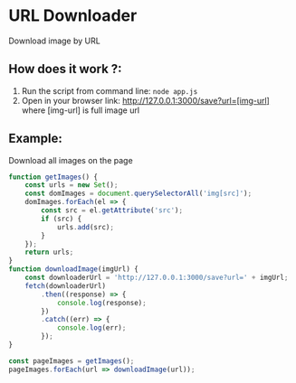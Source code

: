 # URL Downloader
Download image by URL

## How does it work ?:
1. Run the script from command line: ```node app.js```
2. Open in your browser link: http://127.0.0.1:3000/save?url=[img-url]
where [img-url] is full image url

## Example:
Download all images on the page
```js
function getImages() {
    const urls = new Set();
    const domImages = document.querySelectorAll('img[src]');
    domImages.forEach(el => {
        const src = el.getAttribute('src');
        if (src) {
            urls.add(src);
        }
    });
    return urls;
}
function downloadImage(imgUrl) {
    const downloaderUrl = 'http://127.0.0.1:3000/save?url=' + imgUrl;
    fetch(downloaderUrl)
        .then((response) => {
            console.log(response);
        })
        .catch((err) => {
            console.log(err);
        });
}

const pageImages = getImages();
pageImages.forEach(url => downloadImage(url));
```
